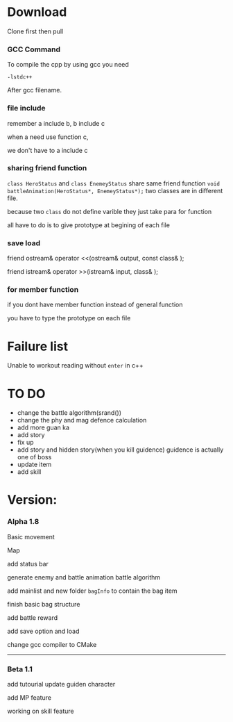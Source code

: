 # Download

Clone first
then pull

### GCC Command
To compile the cpp by using gcc you need
```
-lstdc++
```
After gcc filename.

### file include
remember a include b, b include c

when a need use function c,

we don't have to a include c 

### sharing friend function

`class HeroStatus` and `class EnemeyStatus` share same friend function `void battleAnimation(HeroStatus*, EnemeyStatus*);` two classes are in different file.

because two `class` do not define varible they just take para for function

all have to do is to give prototype at begining of each file 

### save load

friend ostream& operator <<(ostream& output, const class& );

friend istream& operator >>(istream& input, class& );

### for member function

if you dont have member function instead of general function 

you have to type the prototype on each file



# Failure list
Unable to workout reading without `enter` in c++


# TO DO
 - change the battle algorithm(srand())
 - change the phy and mag defence calculation
 - add more guan ka
 - add story
 - fix up
 - add story and hidden story(when you kill guidence) guidence is actually one of boss
 - update item
 - add skill


# Version:
### Alpha 1.8
Basic movement

Map

add status bar

generate enemy and battle animation battle algorithm

add mainlist and new folder `bagInfo` to contain the bag item

finish basic bag structure

add battle reward

add save option and load

change gcc compiler to CMake

---

### Beta 1.1

add tutourial update guiden character

add MP feature

working on skill feature